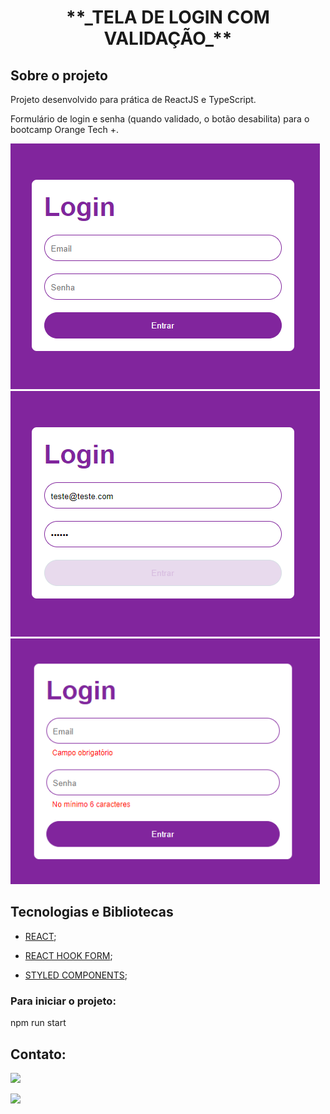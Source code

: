 <h1 align="center"> **_TELA DE LOGIN COM VALIDAÇÃO_** </h1>

## Sobre o projeto

<p>Projeto desenvolvido para prática de ReactJS e TypeScript.</p>
<p>Formulário de login e senha (quando validado, o botão desabilita) para o bootcamp Orange Tech +.</p>


<p>
<img alt="Home" src="https://github.com/calasso/projetos-REACT/blob/main/tela-login-trilha/src/README/login.png">
<img alt="Register" src="https://github.com/calasso/projetos-REACT/blob/main/tela-login-trilha/src/README/login-disabled.png">
<img alt="Login" src="https://github.com/calasso/projetos-REACT/blob/main/tela-login-trilha/src/README/login-error.png">
</p>

## Tecnologias e Bibliotecas

- [REACT](https://reactjs.org/);

- [REACT HOOK FORM](https://react-hook-form.com/);

- [STYLED COMPONENTS](https://styled-components.com/);

### Para iniciar o projeto:
npm run start

## Contato:

<p>
<a href="https://www.linkedin.com/in/raphael-calasso" target="_blank"><img src="https://img.shields.io/badge/-LinkedIn-%230077B5?style=for-the-badge&logo=linkedin&logoColor=white" target="_blank"></a>

<a href = "mailto:rcalasso@gmail.com"><img src="https://img.shields.io/badge/-Gmail-%23333?style=for-the-badge&logo=gmail&logoColor=white" target="_blank"></a>
</p>
